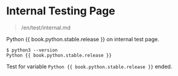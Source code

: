 # Internal Testing Page

> /en/test/internal.md

Python {{ book.python.stable.release }} on internal test page.

```
$ python3 --version
Python {{ book.python.stable.release }}
```

Test for variable `Python {{ book.python.stable.release }}` ended.
